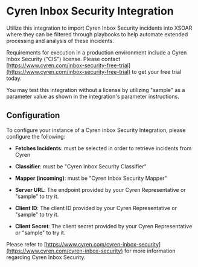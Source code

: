 # Cyren Inbox Security Integration

Utilize this integration to import Cyren Inbox Security incidents into XSOAR where they can be filtered through playbooks to help automate extended processing and analysis of these incidents.

Requirements for execution in a production environment include a Cyren Inbox Security ("CIS") license. Please contact [https://www.cyren.com/inbox-security-free-trial](https://www.cyren.com/inbox-security-free-trial) to get your free trial today.

You may test this integration without a license by utilizing "sample" as a parameter value as shown in the integration's parameter instructions.

## Configuration

To configure your instance of a Cyren inbox Security Integration, please configure the following:

* **Fetches Incidents**:  must be selected in order to retrieve incidents from Cyren
* **Classifier**:  must be "Cyren Inbox Security Classifier"
* **Mapper (incoming)**:  must be "Cyren Inbox Security Mapper"

* **Server URL**: The endpoint  provided by your Cyren Representative or "sample" to try it.
* **Client ID**: The client ID provided by your Cyren Representative or "sample" to try it.
* **Client Secret**: The client secret provided by your Cyren Representative or "sample" to try it.

Please refer to [https://www.cyren.com/cyren-inbox-security](https://www.cyren.com/cyren-inbox-security) for more information regarding Cyren Inbox Security.